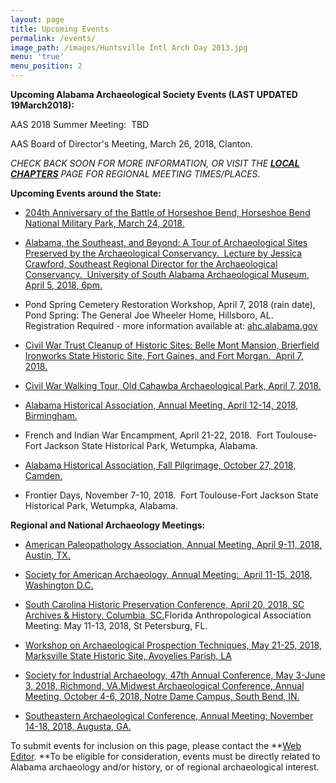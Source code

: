```yaml
---
layout: page
title: Upcoming Events
permalink: /events/
image_path: /images/Huntsville Intl Arch Day 2013.jpg
menu: 'true'
menu_position: 2
---
```


**Upcoming Alabama Archaeological Society Events (LAST UPDATED 19March2018):**

AAS 2018 Summer Meeting:&nbsp; TBD

AAS Board of Director's Meeting, March 26, 2018, Clanton.

*CHECK BACK SOON FOR MORE INFORMATION, OR VISIT THE [**LOCAL CHAPTERS**](https://alabamaarchaeology.org/local-chapters/) PAGE FOR REGIONAL MEETING TIMES/PLACES*.

**Upcoming Events around the State:**

* [204th Anniversary of the Battle of Horseshoe Bend, Horseshoe Bend National Military Park, March 24, 2018.](https://www.nps.gov/hobe/index.htm)

* [Alabama, the Southeast, and Beyond: A Tour of Archaeological Sites Preserved by the Archaeological Conservancy.&nbsp; Lecture by Jessica Crawford, Southeast Regional Director for the Archaeological Conservancy.&nbsp; University of South Alabama Archaeological Museum, April 5, 2018, 6pm.](https://www.southalabama.edu/org/archaeology/museum/)

* Pond Spring Cemetery Restoration Workshop, April 7, 2018 (rain date), Pond Spring: The General Joe Wheeler Home, Hillsboro, AL.&nbsp; Registration Required - more information available at: [ahc.alabama.gov](ahc.alabama.gov)

* [Civil War Trust Cleanup of Historic Sites: Belle Mont Mansion, Brierfield Ironworks State Historic Site, Fort Gaines, and Fort Morgan.&nbsp; April 7, 2018.](https://www.civilwar.org/events/park-day)

* [Civil War Walking Tour, Old Cahawba Archaeological Park, April 7, 2018.](https://alabama.travel/upcoming-events/civil-war-walking-tour-of-old-cahawba-4)

* [Alabama Historical Association, Annual Meeting, April 12-14, 2018, Birmingham.](https://www.alabamahistory.net/meetings)

* French and Indian War Encampment, April 21-22, 2018.&nbsp; Fort Toulouse-Fort Jackson State Historical Park, Wetumpka, Alabama.

* [Alabama Historical Association, Fall Pilgrimage, October 27, 2018, Camden.](https://www.alabamahistory.net/meetings)

* Frontier Days, November 7-10, 2018.&nbsp; Fort Toulouse-Fort Jackson State Historical Park, Wetumpka, Alabama.

**Regional and National Archaeology Meetings:**

* [American Paleopathology Association, Annual Meeting, April 9-11, 2018, Austin, TX.](https://paleopathology-association.wildapricot.org/page-18191)

* [Society for American Archaeology, Annual Meeting:&nbsp; April 11-15, 2018, Washington D.C.](http://www.saa.org)

* [South Carolina Historic Preservation Conference, April 20, 2018, SC Archives & History, Columbia, SC.](http://shpo.sc.gov/events/Pages/presconf.aspx)Florida Anthropological Association Meeting: May 11-13, 2018, St Petersburg, FL.

* [Workshop on Archaeological Prospection Techniques, May 21-25, 2018, Marksville State Historic Site, Avoyelies Parish, LA](http://www.nps.gov/mwac/)

* [Society for Industrial Archaeology, 47th Annual Conference, May 3-June 3, 2018, Richmond, VA.](http://www.sia-web.org/sia-47th-annual-conference/)[Midwest Archaeological Conference, Annual Meeting, October 4-6, 2018, Notre Dame Campus, South Bend, IN.](http://www.midwestarchaeology.org/2018-NotreDame-Indiana)

* [Southeastern Archaeological Conference, Annual Meeting: November 14-18, 2018, Augusta, GA.](https://www.southeasternarchaeology.org/)

To submit events for inclusion on this page, please contact the **[Web Editor](javascript:void(location.href='mailto:'+String.fromCharCode(115,105,112,101,115,46,101,114,105,99,64,103,109,97,105,108,46,99,111,109))).&nbsp;**To be eligible for consideration, events must be directly related to Alabama archaeology and/or history, or of regional archaeological interest.